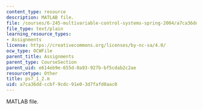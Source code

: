 ```yaml
---
content_type: resource
description: MATLAB file.
file: /courses/6-245-multivariable-control-systems-spring-2004/a7ca36ddccbf9cdc91e03d7fafd0aac0_ps7_1_2.m
file_type: text/plain
learning_resource_types:
- Assignments
license: https://creativecommons.org/licenses/by-nc-sa/4.0/
ocw_type: OCWFile
parent_title: Assignments
parent_type: CourseSection
parent_uid: e614eb9e-655d-0a93-927b-bf5cdab2c2ae
resourcetype: Other
title: ps7_1_2.m
uid: a7ca36dd-ccbf-9cdc-91e0-3d7fafd0aac0
---
```

MATLAB file.